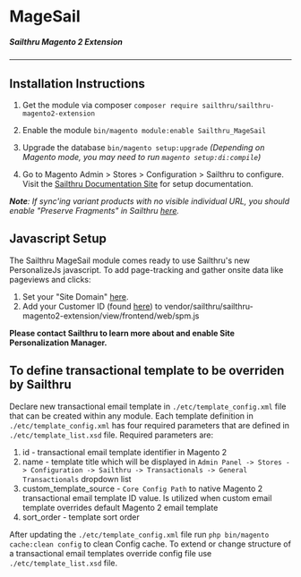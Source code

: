# MageSail 
##### Sailthru Magento 2 Extension
----------------------

## Installation Instructions

1. Get the module
	via composer  `composer require sailthru/sailthru-magento2-extension`

2. Enable the module
    `bin/magento module:enable Sailthru_MageSail`

3. Upgrade the database
	`bin/magento setup:upgrade`
   *(Depending on Magento mode, you may need to run `magento setup:di:compile`)*

4. Go to Magento Admin > Stores > Configuration > Sailthru to configure. Visit the [Sailthru Documentation Site](https://getstarted.sailthru.com/integrations/magento/magento-2-extension/) for setup documentation.

*__Note__: If sync'ing variant products with no visible individual URL, you should enable "Preserve Fragments" in Sailthru [here][2].*

## Javascript Setup
The Sailthru MageSail module comes ready to use Sailthru's new PersonalizeJs javascript. To add page-tracking and gather onsite data like pageviews and clicks: 

1. Set your "Site Domain" [here][3].
2. Add your Customer ID (found [here][4]) to vendor/sailthru/sailthru-magento2-extension/view/frontend/web/spm.js 

**Please contact Sailthru to learn more about and enable Site Personalization Manager.**

## To define transactional template to be overriden by Sailthru

Declare new transactional email template in `./etc/template_config.xml` file that can be created within any module.
Each template definition in `./etc/template_config.xml` has four required parameters that are defined in `./etc/template_list.xsd` file.
Required parameters are:
1. id - transactional email template identifier in Magento 2
2. name - template title which will be displayed in `Admin Panel -> Stores -> Configuration -> Sailthru -> Transactionals -> General Transactionals` dropdown list
3. custom_template_source - `Core Config Path` to native Magento 2 transactional email template ID value. Is utilized when custom email template overrides default Magento 2 email template
4. sort_order - template sort order


After updating the `./etc/template_config.xml` file run `php bin/magento cache:clean config` to clean Config cache.
To extend or change structure of a transactional email templates override config file use `./etc/template_list.xsd` file.


[1]: https://getstarted.sailthru.com/integrations/overview/
[2]: https://my.sailthru.com/settings/spider
[3]: https://my.sailthru.com/settings/domains
[4]: https://my.sailthru.com/settings/api_postbacks

